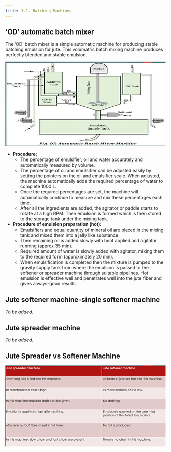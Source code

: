 ```yaml
---
title: 3.1. Batching Machines
---
```


## ‘OD’ automatic batch mixer

The ‘OD’ batch mixer is a simple automatic machine for producing stable batching emulsion for jute. This volumatric batch mixing machine produces perfectly blended and stable emulsion.

![](./img/od-automatic-batch-mixer.png)

- **Procedure:**
  - The percentage of emulsifier, oil and water accurately and automatically measured by volume.
  - The percentage of oil and emulsifier can be adjusted easily by setting the pointers on the oil and emulsifier scale. When adjusted, the machine automatically adds the required percentage of water to complete 1000 L.
  - Once the required percentages are set, the machine will automatically continue to measure and mix these percentages each time.
  - After all the ingredients are added, the agitator or paddle starts to rotate at a high RPM. Then emulsion is formed which is then stored to the storage tank under the mixing tank.
- **Procedure of emulsion preparation (hot):**
  - Emulsifiers and equal quantity of mineral oil are placed in the mixing tank and mixed them into a jelly like substance.
  - Then remaining oil is added slowly with heat applied and agitator running (approx 35 min).
  - Required amount of water is slowly added with agitator, mixing them to the required form (approximately 20 min).
  - When emulsification is completed then the mixture is pumped to the gravity supply tank from where the emulsion is passed to the softener or spreader machine through suitable pipelines. Hot emulsion is effective well and penetrates well into the jute fiber and gives always-good results.

## Jute softener machine-single softener machine

_To be added._

## Jute spreader machine

_To be added._

## Jute Spreader vs Softener Machine

![](./img/jute-spreader-vs-softener-machine.png)
